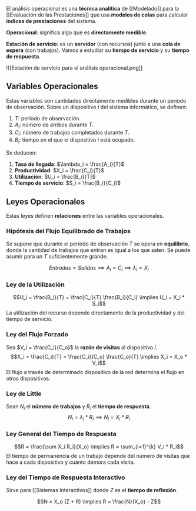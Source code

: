 El análisis operacional es una **técnica analítica** de [[Modelado]] para la [[Evaluación de las Prestaciones]] que usa **modelos de colas** para calcular **índices de prestaciones** del sistema.

**Operacional**: significa algo que es **directamente medible**.

**Estación de servicio**: es un **servidor** (con recursos) junto a una **cola de espera** (con trabajos). Vamos a estudiar su **tiempo de servicio** y su **tiempo de respuesta**.

![[Estación de servicio para el análisis operacional.png]]

## Variables Operacionales

Estas variables son cantidades directamente medibles durante un período de observación. Sobre un dispositivo $i$ del sistema informático, se definen:

1. $T$: período de observación.
2. $A_i$: número de arribos durante $T$.
3. $C_i$: número de trabajos completados durante $T$.
4. $B_i$: tiempo en el que el dispositivo $i$ está ocupado.

Se deducen:

1. **Tasa de llegada**:  $\lambda_i = \frac{A_i}{T}$
2. **Productividad**:  $X_i = \frac{C_i}{T}$
3. **Utilización**:  $U_i = \frac{B_i}{T}$
4. **Tiempo de servicio**:  $S_i = \frac{B_i}{C_i}$

## Leyes Operacionales

Estas leyes definen **relaciones** entre las variables operacionales.

### Hipótesis del Flujo Equilibrado de Trabajos

Se supone que durante el período de observación $T$ se opera en **equilibrio**, donde la cantidad de trabajos que entran es igual a los que salen. Se puede asumir para un $T$ suficientemente grande.

$$Entradas = Salidas \implies A_i = C_i \implies \lambda_i = X_i$$
### Ley de la Utilización

$$U_i = \frac{B_i}{T} = \frac{C_i}{T} \frac{B_i}{C_i} \implies U_i = X_i * S_i$$
La utilización del recurso depende directamente de la productividad y del tiempo de servicio.

### Ley del Flujo Forzado

Sea $V_i = \frac{C_i}{C_o}$ la **razón de visitas** al dispositivo $i$.
$$X_i = \frac{C_i}{T} = \frac{C_i}{C_o} \frac{C_o}{T} \implies X_i = X_o * V_i$$
El flujo a través de determinado dispositivo de la red determina el flujo en otros dispositivos.
### Ley de Little

Sean $N_i$ el **número de trabajos** y $R_i$ el **tiempo de respuesta**.
$$N_i = \lambda_i * R_i \implies N_i = X_i * R_i$$

### Ley General del Tiempo de Respuesta
$$R = \frac{\sum X_i R_i}{X_o} \implies R = \sum_{i=1}^{k} V_i * R_i$$
El tiempo de permanencia de un trabajo depende del número de visitas que hace a cada dispositivo y cuánto demora cada visita. 
### Ley del Tiempo de Respuesta Interactivo

Sirve para [[Sistemas Interactivos]] donde $Z$ es el **tiempo de reflexión**.

$$N = X_o (Z + R) \implies R = \frac{N}{X_o} - Z$$
